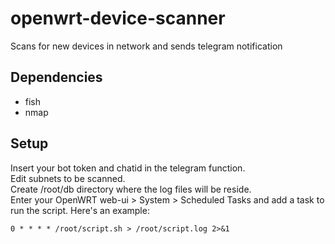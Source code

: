 # openwrt-device-scanner
Scans for new devices in network and sends telegram notification

## Dependencies

- fish
- nmap

## Setup

Insert your bot token and chatid in the telegram function.  
Edit subnets to be scanned.  
Create /root/db directory where the log files will be reside.  
Enter your OpenWRT web-ui > System > Scheduled Tasks and add a task to run the script. Here's an example:  
```
0 * * * * /root/script.sh > /root/script.log 2>&1
```
